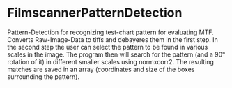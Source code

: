 # FilmscannerPatternDetection
Pattern-Detection for recognizing test-chart pattern for evaluating MTF.
Converts Raw-Image-Data to tiffs and debayeres them in the first step. 
In the second step the user can select the pattern to be found in various scales in the image.
The program then will search for the pattern (and a 90° rotation of it) in different smaller scales using normxcorr2.
The resulting matches are saved in an array (coordinates and size of the boxes surrounding the pattern).
